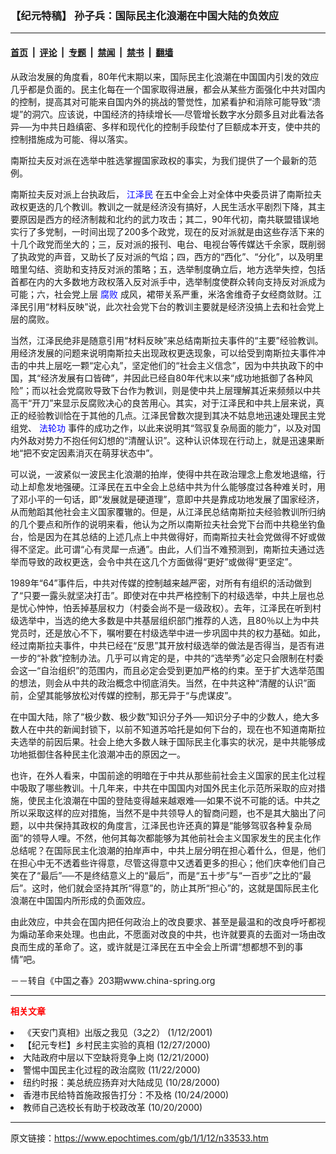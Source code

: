 ### 【纪元特稿】  孙子兵：国际民主化浪潮在中国大陆的负效应

---

#### [首页](../../../..?n33533) &nbsp;|&nbsp; [评论](../../../../../epoch-comment?n33533) &nbsp;|&nbsp; [专题](../../../../../epoch-special?n33533) &nbsp;|&nbsp; [禁闻](../../../../../epoch-news?n33533) &nbsp;|&nbsp; [禁书](../../../../../books?n33533) &nbsp;|&nbsp; [翻墙](https://github.com/gfw-breaker/nogfw/blob/master/README.md?n33533)


<div class="post_content" id="artbody" itemprop="articleBody">
 <!-- article content begin -->
 <p>
  从政治发展的角度看，80年代末期以来，国际民主化浪潮在中国国内引发的效应几乎都是负面的。民主化每在一个国家取得进展，都会从某些方面强化中共对国内的控制，提高其对可能来自国内外的挑战的警觉性，加紧看护和消除可能导致“溃堤”的洞穴。应该说，中国经济的持续增长──尽管增长数字水分颇多且对此看法各异──为中共日趋缜密、多样和现代化的控制手段垫付了巨额成本开支，使中共的控制措施成为可能、得以落实。
 </p>
 <p>
  南斯拉夫反对派在选举中胜选掌握国家政权的事实，为我们提供了一个最新的范例。
 </p>
 <p>
  南斯拉夫反对派上台执政后，
  <ok href="http://www1.epochtimes.com/news/epochnews/news/Focus.asp?Focus_ID=801">
   <font color="blue">
    江泽民
   </font>
  </ok>
  在五中全会上对全体中央委员讲了南斯拉夫政权更迭的几个教训。教训之一就是经济没有搞好，人民生活水平剧烈下降，其主要原因是西方的经济制裁和北约的武力攻击；其二，90年代初，南共联盟错误地实行了多党制，一时间出现了200多个政党，现在的反对派就是由这些存活下来的十几个政党而坐大的；三，反对派的报刊、电台、电视台等传媒达千余家，既削弱了执政党的声音，又助长了反对派的气焰；四，西方的“西化”、“分化”，以及明里暗里勾结、资助和支持反对派的策略；五，选举制度确立后，地方选举失控，包括首都在内的大多数地方政权落入反对派手中，选举制度使群众转向支持反对派成为可能；六，社会党上层
  <ok href="http://www.dajiyuan.com/news/epochnews/news/Focus.asp?Focus_ID=315">
   <font color="blue">
    腐败
   </font>
  </ok>
  成风，裙带关系严重，米洛舍维奇子女经商敛财。江泽民引用“材料反映”说，此次社会党下台的教训主要就是经济没搞上去和社会党上层的腐败。
 </p>
 <p>
  当然，江泽民绝非是随意引用“材料反映”来总结南斯拉夫事件的“主要”经验教训。用经济发展的问题来说明南斯拉夫出现政权更迭现象，可以给受到南斯拉夫事件冲击的中共上层吃一颗“定心丸”，坚定他们的“社会主义信念”，因为中共执政下的中国，其“经济发展有口皆碑”，并因此已经自80年代末以来“成功地抵御了各种风险”；而以社会党腐败导致下台作为教训，则是使中共上层理解其近来频频以中共高干“开刀”来显示反腐败决心的良苦用心。其实，对于江泽民和中共上层来说，真正的经验教训恰在于其他的几点。江泽民曾数次提到其决不姑息地迅速处理民主党组党、
  <ok href="http://falundafa.org">
   <font color="blue">
    法轮功
   </font>
  </ok>
  事件的成功之作，以此来说明其“驾驭复杂局面的能力”，以及对国内外敌对势力不抱任何幻想的“清醒认识”。这种认识体现在行动上，就是迅速果断地“把不安定因素消灭在萌芽状态中”。
 </p>
 <p>
  可以说，一波紧似一波民主化浪潮的拍岸，使得中共在政治理念上愈发地退缩，行动上却愈发地强硬。江泽民在五中全会上总结中共为什么能够度过各种难关时，用了邓小平的一句话，即“发展就是硬道理”，意即中共是靠成功地发展了国家经济，从而勉蹈其他社会主义国家覆辙的。但是，从江泽民总结南斯拉夫经验教训所归纳的几个要点和所作的说明来看，他认为之所以南斯拉夫社会党下台而中共稳坐钓鱼台，恰是因为在其总结的上述几点上中共做得好，而南斯拉夫社会党做得不好或做得不坚定。此可谓“心有灵犀一点通”。由此，人们当不难预测到，南斯拉夫通过选举而导致的政权更迭，会令中共在这几个方面做得“更好”或做得“更坚定”。
 </p>
 <p>
  1989年“64”事件后，中共对传媒的控制越来越严密，对所有有组织的活动做到了“只要一露头就坚决打击”。即使对在中共严格控制下的村级选举，中共上层也总是忧心忡忡，怕丢掉基层权力（村委会尚不是一级政权）。去年，江泽民在听到村级选举中，当选的绝大多数是中共基层组织部门推荐的人选，且80％以上为中共党员时，还是放心不下，嘱咐要在村级选举中进一步巩固中共的权力基础。如此，经过南斯拉夫事件，中共已经在“反思”其开放村级选举的做法是否得当，是否有进一步的“补救”控制办法。几乎可以肯定的是，中共的“选举秀”必定只会限制在村委会这一“自治组织”的范围内，而且必定会受到更加严格的约束。至于扩大选举范围的想法，则会从中共的政治概念中彻底消失。当然，在中共这种“清醒的认识”面前，企望其能够放松对传媒的控制，那无异于“与虎谋皮”。
 </p>
 <p>
  在中国大陆，除了“极少数、极少数”知识分子外──知识分子中的少数人，绝大多数人在中共的新闻封锁下，以前不知道苏哈托是如何下台的，现在也不知道南斯拉夫选举的前因后果。社会上绝大多数人昧于国际民主化事实的状况，是中共能够成功地抵御住各种民主化浪潮冲击的原因之一。
 </p>
 <p>
  也许，在外人看来，中国前途的明暗在于中共从那些前社会主义国家的民主化过程中吸取了哪些教训。十几年来，中共在中国国内对国外民主化示范所采取的应对措施，使民主化浪潮在中国的登陆变得越来越艰难──如果不说不可能的话。中共之所以采取这样的应对措施，当然不是中共领导人的智商问题，也不是其大脑出了问题，以中共保持其政权的角度言，江泽民也许还真的算是“能够驾驭各种复杂局面”的领导人哩。不然，他何其每次都能够为其他前社会主义国家发生的民主化作总结呢？在国际民主化浪潮的拍岸声中，中共上层分明在担心着什么，但是，他们在担心中无不透着些许得意，尽管这得意中又透着更多的担心；他们庆幸他们自己笑在了“最后”──不是终结意义上的“最后”，而是“五十步”与“一百步”之比的“最后”。这时，他们就会坚持其所“得意”的，防止其所“担心”的，这就是国际民主化浪潮在中国国内所形成的负面效应。
 </p>
 <p>
  由此效应，中共会在国内把任何政治上的改良要求、甚至是最温和的改良呼吁都视为煽动革命来处理。也由此，不愿面对改良的中共，也许就要真的去面对一场由改良而生成的革命了。这，或许就是江泽民在五中全会上所谓“想都想不到的事情”吧。
 </p>
 <p>
  －－转自《中国之春》203期www.china-spring.org
 </p>
 <hr/>
 <p>
  <b>
   <font color="red">
    相关文章
   </font>
  </b>
  <br/>
 </p>
 <li>
  <ok href="http://epochtimes.com/news/epochnews/newscontent.asp?ID=33386" target="_blank">
   《天安门真相》出版之我见（3之2）
  </ok>
  (1/12/2001)
  <li>
   <ok href="http://epochtimes.com/news/epochnews/newscontent.asp?ID=27390" target="_blank">
    【纪元专栏】乡村民主实验的真相
   </ok>
   (12/27/2000)
   <li>
    <ok href="http://epochtimes.com/news/epochnews/newscontent.asp?ID=25874" target="_blank">
     大陆政府中层以下空缺将竞争上岗
    </ok>
    (12/21/2000)
    <li>
     <ok href="http://epochtimes.com/news/epochnews/newscontent.asp?ID=10944" target="_blank">
      警惕中国民主化过程的政治腐败
     </ok>
     (11/22/2000)
     <li>
      <ok href="http://epochtimes.com/news/epochnews/newscontent.asp?ID=6966" target="_blank">
       纽约时报：美总统应扬弃对大陆成见
      </ok>
      (10/28/2000)
      <li>
       <ok href="http://epochtimes.com/news/epochnews/newscontent.asp?ID=6446" target="_blank">
        香港市民给特首施政报告打分：不及格
       </ok>
       (10/24/2000)
       <li>
        <ok href="http://epochtimes.com/news/epochnews/newscontent.asp?ID=5891" target="_blank">
         教师自己选校长有助于校政改革
        </ok>
        (10/20/2000)
        <br/>
        <!-- article content end -->
        <div id="below_article_ad">
        </div>
       </li>
      </li>
     </li>
    </li>
   </li>
  </li>
 </li>
</div>


---

原文链接：https://www.epochtimes.com/gb/1/1/12/n33533.htm